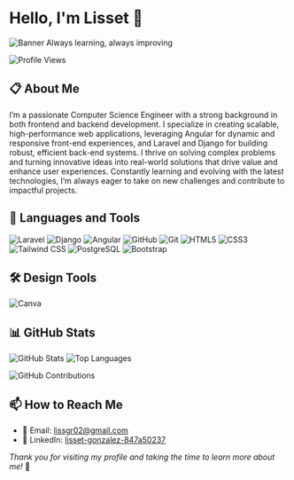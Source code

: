 # Hello, I'm Lisset 👋 
![Banner](https://via.placeholder.com/800x200.png?text=Welcome+to+My+GitHub+Profile) 
Always learning, always improving

![Profile Views](https://komarev.com/ghpvc/?username=LissetGR&style=for-the-badge&color=2E8B57&label=Profile%20Views)
## 📋 About Me 
I’m a passionate Computer Science Engineer with a strong background in both frontend and backend development. I specialize in creating scalable, high-performance web applications, leveraging Angular for dynamic and responsive front-end experiences, and Laravel and Django for building robust, efficient back-end systems. I thrive on solving complex problems and turning innovative ideas into real-world solutions that drive value and enhance user experiences. Constantly learning and evolving with the latest technologies, I’m always eager to take on new challenges and contribute to impactful projects.

## 🚀 Languages and Tools
![Laravel](https://img.shields.io/badge/-Laravel-FF2D20?style=flat&logo=laravel&logoColor=white)
![Django](https://img.shields.io/badge/-Django-092E20?style=flat&logo=django&logoColor=white)
![Angular](https://img.shields.io/badge/-Angular-DD0031?style=flat&logo=angular&logoColor=white)
![GitHub](https://img.shields.io/badge/-GitHub-181717?style=flat&logo=github&logoColor=white)
![Git](https://img.shields.io/badge/-Git-F05032?style=flat&logo=git&logoColor=white)
![HTML5](https://img.shields.io/badge/-HTML5-E34F26?style=flat&logo=html5&logoColor=white)
![CSS3](https://img.shields.io/badge/-CSS3-1572B6?style=flat&logo=css3&logoColor=white)
![Tailwind CSS](https://img.shields.io/badge/-Tailwind%20CSS-38B2AC?style=flat&logo=tailwind-css&logoColor=white)
![PostgreSQL](https://img.shields.io/badge/-PostgreSQL-336791?style=flat&logo=postgresql&logoColor=white)
![Bootstrap](https://img.shields.io/badge/-Bootstrap-563D7C?style=flat&logo=bootstrap&logoColor=white)

## 🛠 Design Tools 
![Canva](https://img.shields.io/badge/Design%20Tool-Canva-FFB0C0?style=flat&logo=canva&logoColor=white&labelColor=00C4CC)

## 📊 GitHub Stats
![GitHub Stats](https://github-readme-stats.vercel.app/api?username=LissetGR&show_icons=true&theme=radical) 
![Top Languages](https://github-readme-stats.vercel.app/api/top-langs/?username=LissetGR&layout=compact&theme=radical)

![GitHub Contributions](https://github-readme-streak-stats.herokuapp.com/?user=LissetGR&theme=radical)

## 📫 How to Reach Me
- 📧 Email: [lissgr02@gmail.com](mailto:lissgr02@gmail.com)
- 💼 LinkedIn: [lisset-gonzalez-847a50237](https://www.linkedin.com/in/lisset-gonzalez-847a50237)


_Thank you for visiting my profile and taking the time to learn more about me!_ 🚀
